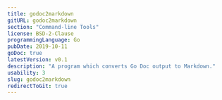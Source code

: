 ```yaml
---
title: godoc2markdown
gitURL: godoc2markdown
section: "Command-line Tools"
license: BSD-2-Clause
programmingLanguage: Go
pubDate: 2019-10-11
goDoc: true
latestVersion: v0.1
description: "A program which converts Go Doc output to Markdown."
usability: 3
slug: godoc2markdown
redirectToGit: true
---
```

